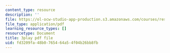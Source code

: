 ```yaml
---
content_type: resource
description: ''
file: https://ol-ocw-studio-app-production.s3.amazonaws.com/courses/res-18-005-highlights-of-calculus-spring-2010/fd3209fa48b0765464a54f04b26bb8fb_I_ril7ToAi4.pdf
file_type: application/pdf
learning_resource_types: []
resourcetype: Document
title: 3play pdf file
uid: fd3209fa-48b0-7654-64a5-4f04b26bb8fb
---
```

